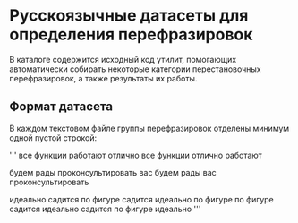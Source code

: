 # Русскоязычные датасеты для определения перефразировок

В каталоге содержится исходный код утилит, помогающих автоматически собирать некоторые
категории перестановочных перефразировок, а также результаты их работы.

## Формат датасета

В каждом текстовом файле группы перефразировок отделены минимум одной пустой строкой:

'''
все функции работают отлично
все функции отлично работают


будем рады проконсультировать вас
будем рады вас проконсультировать


идеально садится по фигуре
садится идеально по фигуре
по фигуре садится идеально
садится по фигуре идеально
'''





